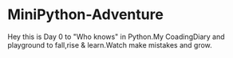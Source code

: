 # MiniPython-Adventure
Hey this is Day 0 to "Who knows" in Python.My CoadingDiary and playground to fall,rise &amp; learn.Watch make mistakes and grow.
